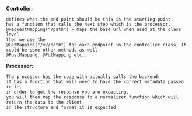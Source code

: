 **Controller:** 

    defines what the end point should be this is the starting point. 
    has a function that calls the next step which is the processor. 
    @RequestMapping("/path") = maps the base url when used at the class level
    then we use the
    @GetMapping("/v2/path") for each endpoint in the controller class, It could be some other methods as well 
    @PostMapping, @PutMapping etc..

**Processor:**
    
    The processor has the code with actually calls the backend.
    it has a function that will need to have the correct metadata passed to it,
    in order to get the response you are expecting.
    you will then map the response to a normalizer function which will return the data to the client 
    in the structure and format it is expected